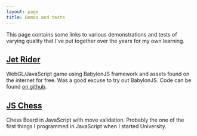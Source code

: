 ```yaml
---
layout: page
title: Demos and tests
---
```


This page contains some links to various demonstrations and tests of
varying quality that I've put together over the years for my own
learning.

## [Jet Rider](/babylonjs/jetrider/)
WebGL/JavaScript game using BabylonJS framework and assets found on
the internet for free. Was a good excuse to try out BabylonJS. Code
can be found [on github](https://github.com/ethr/jetrider).

## [JS Chess](/jschess)
Chess Board in JavaScript with move validation. Probably the one of
the first things I programmed in JavaScript when I started University.

<!--
## [Regular Sized Polygon](/regularsizepolygon)
Pretty much the first program I ever wrote, aged 14. Its a simple PHP
script for automatically calculating the area of an N sided polygon
which I was required to do as part of a school assignment and got fed
up of doing by hand.
-->
